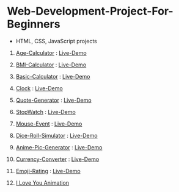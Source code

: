 # Web-Development-Project-For-Beginners

-   HTML, CSS, JavaScript projects


1) [Age-Calculator](https://github.com/Shubham-Bhoite/Web-Development-Project/tree/main/Age-Calculator) :   [Live-Demo](https://person-age-calculator.netlify.app/)

2) [BMI-Calculator](https://github.com/Shubham-Bhoite/Web-Development-Project/tree/main/BMI-Calculator) :   [Live-Demo](https://quetelet-index-calculator.netlify.app/)

3) [Basic-Calculator](https://github.com/Shubham-Bhoite/Web-Development-Project/tree/main/Basic-Calculator) :  [Live-Demo](https://finance-machine.netlify.app/)

4) [Clock](https://github.com/Shubham-Bhoite/Web-Development-Project/tree/main/Clock)  : [Live-Demo](https://live-wallclock.netlify.app/)

5) [Quote-Generator](https://github.com/Shubham-Bhoite/Web-Development-Project/tree/main/Quote-Generator)  : [Live-Demo](https://ordered-quote-generator.netlify.app/)

6) [StopWatch](https://github.com/Shubham-Bhoite/Web-Development-Project/tree/main/Quote-Generator/Stopwatch)  :
[Live-Demo](https://stop-watchtimer.netlify.app/)

7) [Mouse-Event](https://github.com/Shubham-Bhoite/Web-Development-Project/tree/main/Mouse-Event)   :
[Live-Demo](https://event-mouse.netlify.app/)

8) [Dice-Roll-Simulator](https://github.com/Shubham-Bhoite/Web-Development-Project-For-Beginners/tree/main/Dice-Roll-Simulator) :
[Live-Demo](https://dice-roll-simulator.netlify.app/)

9) [Anime-Pic-Generator](https://github.com/Shubham-Bhoite/Web-Development-Project-For-Beginners/tree/main/Anime-Pic-Generator) : 
[Live-Demo](https://anime-pics.netlify.app/)

10) [Currency-Converter](https://github.com/Shubham-Bhoite/Web-Development-Project-For-Beginners/tree/main/Currency-Converter) :
[Live-Demo](https://currency-converting-web.netlify.app/)

11) [Emoji-Rating](https://github.com/Shubham-Bhoite/Web-Development-Project-For-Beginners/tree/main/Emoji-Rating) :
[Live-Demo](https://emotion-rating.netlify.app/)

12) [I Love You Animation]()